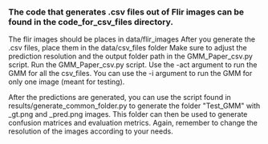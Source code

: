 ### The code that generates .csv files out of Flir images can be found in the code_for_csv_files directory.
The flir images should be places in data/flir_images
After you generate the .csv files, place them in the data/csv_files folder
Make sure to adjust the prediction resolution and the output folder path in the GMM_Paper_csv.py script.
Run the GMM_Paper_csv.py script. Use the -act argument to run the GMM for all the csv_files.
You can use the -i argument to run the GMM for only one image (meant for testing).


After the predictions are generated, you can use the script found in results/generate_common_folder.py to generate the folder "Test_GMM" with _gt.png and _pred.png images. This folder can then be used to generate confusion matrices and evaluation metrics. Again, remember to change the resolution of the images according to your needs.
